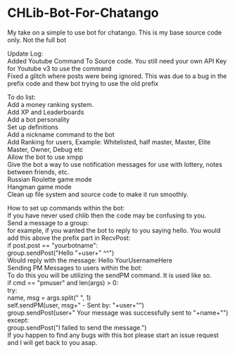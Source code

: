 # CHLib-Bot-For-Chatango<br>
My take on a simple to use bot for chatango. This is my base source code only. Not the full bot<br>

Update Log:<br>
      Added Youtube Command To Source code. You still need your own API Key for Youtube v3 to use the command<br>
      Fixed a glitch where posts were being ignored. This was due to a bug in the prefix code and thew bot trying to use the old prefix<br>
      
To do list:<br>
      Add a money ranking system.<br>
      Add XP and Leaderboards<br>
      Add a bot personality<br>
      Set up definitions<br>
      Add a nickname command to the bot<br>
      Add Ranking for users, Example: Whitelisted, half master, Master, Elite Master, Owner, Debug etc<br>
      Allow the bot to use xmpp<br>
      Give the bot a way to use notification messages for use with lottery, notes between friends, etc.<br>
      Russian Roulette game mode<br>
      Hangman game mode<br>
      Clean up file system and source code to make it run smoothly.<br>


How to set up commands within the bot:<br>
      If you have never used chlib then the code may be confusing to you.<br>
      Send a message to a group:<br>
            for example, if you wanted the bot to reply to you saying hello. You would add this above the prefix part in RecvPost:<br>
                  if post.post == "yourbotname":<br>
                        group.sendPost("Hello "+user+" ^^")<br>
            Would reply with the message: Hello YourUsernameHere<br>
      Sending PM Messages to users within the bot:<br>
            To do this you will be utilizing the sendPM command. It is used like so.<br>
                  if cmd == "pmuser" and len(args) > 0:<br>
                        try:<br>
                              name, msg = args.split(" ", 1)<br>
                              self.sendPM(user, msg+" - Sent by: "+user+"")<br>
                              group.sendPost(user+" Your message was successfully sent to "+name+"")<br>
                        except:<br>
                              group.sendPost("I failed to send the message.")<br>
If you happen to find any bugs with this bot please start an issue request and I will get back to you asap.<br>
